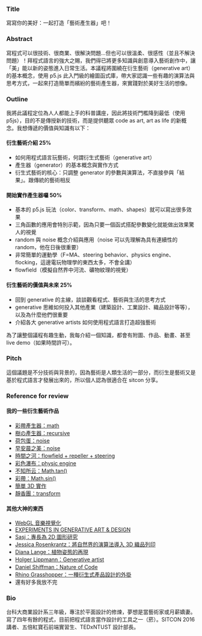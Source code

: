 ### Title

寫寫你的美好：一起打造「藝術產生器」吧！

### Abstract

寫程式可以很技術、很商業、很解決問題...但也可以很溫柔、很感性（並且不解決問題）！拜程式語言的強大之賜，我們得已將更多知識與創意導入藝術創作中，讓「美」能以新的姿態進入日常生活。本議程將圍繞在衍生藝術（generative art） 的基本概念，使用 p5.js 此入門級的繪圖函式庫，帶大家認識一些有趣的演算法與思考方式，一起來打造簡單而繽紛的藝術產生器，來實踐對於美好生活的想像。

### Outline

我將此議程定位為人人都能上手的科普講座，因此將技術門檻降到最低（使用 p5js），目的不是傳授新的技術，而是提供聽眾 code as art, art as life 的新概念。我想傳遞的價值與知識有以下：

#### 衍生藝術介紹 25%
- 如何用程式語言玩藝術，何謂衍生式藝術（generative art）
- 產生器（generator）的基本概念與實作方式
- 衍生式藝術的核心：只調整 generator 的參數與演算法，不直接參與「結果」。跟傳統的藝術相反

#### 開始實作產生器囉 50%
- 基本的 p5.js 玩法（color、transform、math、shapes）就可以寫出很多效果
- 三角函數的應用會特別示範，因為只要一個函式搭配參數變化就能做出效果驚人的視覺
- random 與 noise 概念介紹與應用（noise 可以先理解為具有連續性的 random，他在日後很重要）
- 非常簡單的運動學（F=MA、steering behavior、physics engine、flocking，這邊電玩物理學的東西太多，不會全講）
- flowfield（模擬自然界中河流、礦物紋理的視覺）

#### 衍生藝術的價值與未來 25%
- 回到 generative 的主線，談談觀看程式、藝術與生活的思考方式
- generative 思維如何投入其他產業（建築設計、工業設計、織品設計等等），以及為什麼他們很重要
- 介紹各大 generative artists 如何使用程式語言打造超強藝術

為了讓整個議程有趣生動，我每介紹一個知識，都會有附圖、作品、動畫、甚至 live demo（如果時間許可）。

### Pitch

這個議題是不分技術與背景的，因為藝術是人類生活的一部分，而衍生是藝術又是基於程式語言才發展出來的，所以個人認為很適合在 sitcon 分享。

### Reference for review

#### 我的一些衍生藝術作品
- [彩帶產生器：math](https://www.behance.net/gallery/42975781/Aesthetic-Computing-Study-I)
- [樹の產生器：recursive](http://codepen.io/chiunhauyou/pen/dMBEoY)
- [荷包蛋：noise](http://codepen.io/chiunhauyou/pen/LkjvYw)
- [早安晨之美：noise](https://chiunhau.github.io/p5-gallery/mid2/)
- [時間之河：flowfield + repeller + steering](https://chiunhau.github.io/p5-gallery/final-project/)
- [彩色瀑布：physic engine](https://chiunhau.github.io/p5-gallery/waterFall/)
- [不知所云：Math.tan()](https://chiunhau.github.io/p5-gallery/circle-forms/)
- [彩帶：Math.sin()](https://chiunhau.github.io/p5-gallery/sin-translate/)
- [簡單 3D 實作](https://chiunhau.github.io/p5-gallery/fake-3d/)
- [靜香團：transform](http://imgur.com/a/7md9Q)

#### 其他大神的東西
- [WebGL 音樂視覺化](http://audiograph.xyz)
- [EXPERIMENTS IN GENERATIVE ART & DESIGN](http://experimentsingenerativeart.tumblr.com)
- [Sasj：專長為 2D 圖形研究](http://sasj.tumblr.com)
- [Jessica Rosenkrantz：將自然界的演算法導入 3D 織品列印](http://n-e-r-v-o-u-s.com)
- [Diana Lange：植物姿態的再現](http://www.diana-lange.de/portfolio/generative/nature_of_code/nature.html)
- [Holger Lippmann：Generative artist](https://www.facebook.com/holger.lippmann?pnref=about.eh)
- [Daniel Shiffman：Nature of Code](http://natureofcode.com)
- [Rhino Grasshopper：一種衍生式產品設計的外掛](http://www.grasshopper3d.com)
- 還有好多我放不完

### Bio

台科大商業設計系三年級，專注於平面設計的修煉，夢想是當藝術家或月薪嬌妻。寫了四年有餘的程式，目前把程式語言當作設計的工具之一（菸）。SITCON 2016 講者、五倍紅寶石前端實習生、TEDxNTUST 設計部長。
